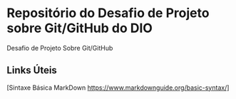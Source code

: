 # Repositório do Desafio de Projeto sobre Git/GitHub do DIO
Desafio de Projeto Sobre Git/GitHub

## Links Úteis
[Sintaxe Básica MarkDown https://www.markdownguide.org/basic-syntax/]
